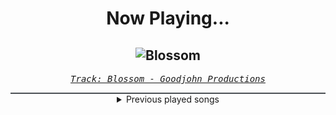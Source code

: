 <div align="center"> 
<h1>Now Playing...</h1>

![Blossom](https://i.scdn.co/image/ab67616d00001e020c41236d52ce9778a8e6eefe)
--
_<samp><a href="https://open.spotify.com/track/79RZAo7260oniww3J9hQUf">Track: Blossom - Goodjohn Productions</a></samp>_

<div style="border: 1px #4B5054 solid"></div>
<details>
  <summary>
    Previous played songs
  </summary>
  <table>
    <thead>
      <tr>
        <th>
          Artist
        </th>
        <th>
          Song
        </th>
        <th>
          Link
        </th>
      </tr>
    </thead>
    <tbody>
      <tr><td>Goodjohn Productions</td><td>Blossom</td><td><a href="https://open.spotify.com/track/79RZAo7260oniww3J9hQUf">https://open.spotify.com/track/79RZAo7260oniww3J9hQUf</a></td></tr><tr><td>Siamese</td><td>Through My Head</td><td><a href="https://open.spotify.com/track/7ydzZp3LEAugJbxCaJBiYh">https://open.spotify.com/track/7ydzZp3LEAugJbxCaJBiYh</a></td></tr><tr><td>DEXCORE</td><td>SKINDEEP</td><td><a href="https://open.spotify.com/track/4dcUUpN72qQeHcb76113wC">https://open.spotify.com/track/4dcUUpN72qQeHcb76113wC</a></td></tr><tr><td>Imminence</td><td>Infectious</td><td><a href="https://open.spotify.com/track/7Aq4xs7pcJzKHczATqmiOY">https://open.spotify.com/track/7Aq4xs7pcJzKHczATqmiOY</a></td></tr><tr><td>breakk.away</td><td>Outside</td><td><a href="https://open.spotify.com/track/5w4XPMyvehdEJdtU4ZU67B">https://open.spotify.com/track/5w4XPMyvehdEJdtU4ZU67B</a></td></tr><tr><td>Chaosbay</td><td>What Is War</td><td><a href="https://open.spotify.com/track/7cnKNSGPSUQatpic57soKz">https://open.spotify.com/track/7cnKNSGPSUQatpic57soKz</a></td></tr><tr><td>Goodjohn Productions</td><td>Samurai</td><td><a href="https://open.spotify.com/track/3NfLzU4uGXpxAHlIE5KFhh">https://open.spotify.com/track/3NfLzU4uGXpxAHlIE5KFhh</a></td></tr><tr><td>Goodjohn Productions</td><td>Cyborg</td><td><a href="https://open.spotify.com/track/5HEchjvLNaruFLxPiDZZMR">https://open.spotify.com/track/5HEchjvLNaruFLxPiDZZMR</a></td></tr><tr><td>Goodjohn Productions</td><td>Bimbocore</td><td><a href="https://open.spotify.com/track/0E7D4y0kMdstktFfennyNI">https://open.spotify.com/track/0E7D4y0kMdstktFfennyNI</a></td></tr><tr><td>Goodjohn Productions</td><td>Samael</td><td><a href="https://open.spotify.com/track/6AW7qukIB4UwDoQZFwbuTj">https://open.spotify.com/track/6AW7qukIB4UwDoQZFwbuTj</a></td></tr><tr><td>Goodjohn Productions</td><td>Unbreakable</td><td><a href="https://open.spotify.com/track/7yUkJTeg6cKilhLyA88NLQ">https://open.spotify.com/track/7yUkJTeg6cKilhLyA88NLQ</a></td></tr><tr><td>Goodjohn Productions</td><td>Setback</td><td><a href="https://open.spotify.com/track/6BQzjXKOcqzOmvJc3ZL8m6">https://open.spotify.com/track/6BQzjXKOcqzOmvJc3ZL8m6</a></td></tr><tr><td>Goodjohn Productions</td><td>Godlike</td><td><a href="https://open.spotify.com/track/1k3WrOCjA5Nvoq3X7RkVKT">https://open.spotify.com/track/1k3WrOCjA5Nvoq3X7RkVKT</a></td></tr><tr><td>Goodjohn Productions</td><td>Numen</td><td><a href="https://open.spotify.com/track/6BGJopGCTSA9BLMtemXhB2">https://open.spotify.com/track/6BGJopGCTSA9BLMtemXhB2</a></td></tr><tr><td>Goodjohn Productions</td><td>Prophet</td><td><a href="https://open.spotify.com/track/5FnKCZMEPwNYJslWYUmmxQ">https://open.spotify.com/track/5FnKCZMEPwNYJslWYUmmxQ</a></td></tr><tr><td>Goodjohn Productions</td><td>Serpentine</td><td><a href="https://open.spotify.com/track/3Sy4XIiaLpJ9ulU1rVIyWc">https://open.spotify.com/track/3Sy4XIiaLpJ9ulU1rVIyWc</a></td></tr><tr><td>Goodjohn Productions</td><td>Cyber</td><td><a href="https://open.spotify.com/track/5NSccZeiQSFxP6sX1pVouO">https://open.spotify.com/track/5NSccZeiQSFxP6sX1pVouO</a></td></tr><tr><td>Goodjohn Productions</td><td>Crimson</td><td><a href="https://open.spotify.com/track/1SS2kS71XUk6oGHMm65d1j">https://open.spotify.com/track/1SS2kS71XUk6oGHMm65d1j</a></td></tr><tr><td>Goodjohn Productions</td><td>Mood</td><td><a href="https://open.spotify.com/track/3YnGVolcZG9q9yo0BOtSXi">https://open.spotify.com/track/3YnGVolcZG9q9yo0BOtSXi</a></td></tr><tr><td>Goodjohn Productions</td><td>Helpless</td><td><a href="https://open.spotify.com/track/0QxtYixUNwxC7iETq03gWu">https://open.spotify.com/track/0QxtYixUNwxC7iETq03gWu</a></td></tr>
    </tbody>
  </table>
</details>

</div>
